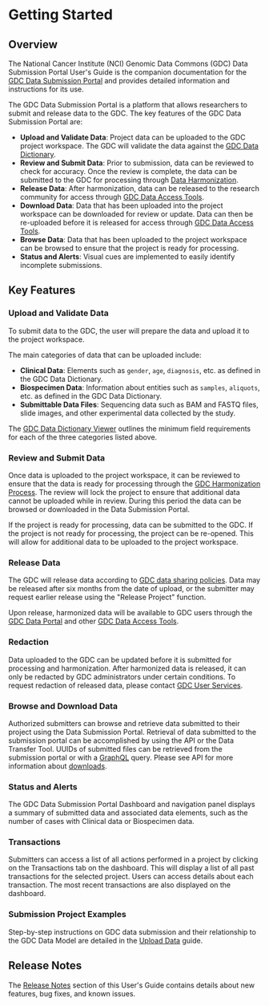 # Getting Started

## Overview

The National Cancer Institute (NCI) Genomic Data Commons (GDC) Data Submission Portal User's Guide is the companion documentation for the [GDC Data Submission Portal](https://gdc.cancer.gov/submit-data/gdc-data-submission-portal) and provides detailed information and instructions for its use.

The GDC Data Submission Portal is a platform that allows researchers to submit and release data to the GDC. The key features of the GDC Data Submission Portal are:

* __Upload and Validate Data__: Project data can be uploaded to the GDC project workspace. The GDC will validate the data against the [GDC Data Dictionary](https://gdc-docs.nci.nih.gov/Data_Dictionary/).
* __Review and Submit Data__: Prior to submission, data can be reviewed to check for accuracy. Once the review is complete, the data can be submitted to the GDC for processing through [Data Harmonization](https://gdc.cancer.gov/submit-data/gdc-data-harmonization).
* __Release Data__: After harmonization, data can be released to the research community for access through [GDC Data Access Tools](https://gdc.cancer.gov/access-data/data-access-processes-and-tools).
* __Download Data__: Data that has been uploaded into the project workspace can be downloaded for review or update. Data can then be re-uploaded before it is released for access through [GDC Data Access Tools](https://gdc.cancer.gov/access-data/data-access-processes-and-tools).
* __Browse Data__: Data that has been uploaded to the project workspace can be browsed to ensure that the project is ready for processing.
* __Status and Alerts__: Visual cues are implemented to easily identify incomplete submissions.


## Key Features

### Upload and Validate Data
To submit data to the GDC, the user will prepare the data and upload it to the project workspace.

The main categories of data that can be uploaded include:

* __Clinical Data__: Elements such as `gender`, `age`, `diagnosis`, etc. as defined in the GDC Data Dictionary.
* __Biospecimen Data__: Information about entities such as `samples`, `aliquots`, etc. as defined in the GDC Data Dictionary.
* __Submittable Data Files__: Sequencing data such as BAM and FASTQ files, slide images, and other experimental data collected by the study.

The [GDC Data Dictionary Viewer](../../Data_Dictionary/viewer.md) outlines the minimum field requirements for each of the three categories listed above.

### Review and Submit Data

Once data is uploaded to the project workspace, it can be reviewed to ensure that the data is ready for processing through the [GDC Harmonization Process](https://gdc.cancer.gov/submit-data/gdc-data-harmonization). The review will lock the project to ensure that additional data cannot be uploaded while in review. During this period the data can be browsed or downloaded in the Data Submission Portal.

If the project is ready for processing, data can be submitted to the GDC. If the project is not ready for processing, the project can be re-opened. This will allow for additional data to be uploaded to the project workspace.

### Release Data

The GDC will release data according to [GDC data sharing policies](https://gdc.cancer.gov/submit-data/data-submission-policies). Data may be released after six months from the date of upload, or the submitter may request earlier release using the "Release Project" function.

Upon release, harmonized data will be available to GDC users through the [GDC Data Portal](https://gdc-portal.nci.nih.gov/) and other [GDC Data Access Tools](https://gdc.cancer.gov/access-data/data-access-processes-and-tools).


### Redaction

Data uploaded to the GDC can be updated before it is submitted for processing and harmonization. After harmonized data is released, it can only be redacted by GDC administrators under certain conditions. To request redaction of released data, please contact [GDC User Services](https://gdc.cancer.gov/support#gdc-help-desk).

### Browse and Download Data

Authorized submitters can browse and retrieve data submitted to their project using the Data Submission Portal.  Retrieval of data submitted to the submission portal can be accomplished by using the API or the Data Transfer Tool.  UUIDs of submitted files can be retrieved from the submission portal or with a [GraphQL](https://docs.gdc.cancer.gov/API/Users_Guide/Submission/#querying-submitted-data-using-graphql) query.  Please see API for more information about [downloads](https://docs.gdc.cancer.gov/API/Users_Guide/Downloading_Files/).


### Status and Alerts

The GDC Data Submission Portal Dashboard and navigation panel displays a summary of submitted data and associated data elements, such as the number of cases with Clinical data or Biospecimen data.

### Transactions

Submitters can access a list of all actions performed in a project by clicking on the Transactions tab on the dashboard. This will display a list of all past transactions for the selected project. Users can access details about each transaction. The most recent transactions are also displayed on the dashboard.

### Submission Project Examples

Step-by-step instructions on GDC data submission and their relationship to the GDC Data Model are detailed in the [Upload Data](Data_Upload_UG.md) guide.

## Release Notes

The [Release Notes](../../Data_Submission_Portal/Release_Notes/Data_Submission_Portal_Release_Notes.md) section of this User's Guide contains details about new features, bug fixes, and known issues.

